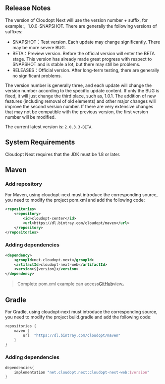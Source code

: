## Release Notes

The version of Cloudopt Next will use the version number + suffix, for example:，1.0.0-SNAPSHOT. There are generally the following versions of suffixes:

- SNAPSHOT：Test version. Each update may change significantly. There may be more severe BUG.
- BETA：Preview version. Before the official version will enter the BETA stage. This version has already made great progress with respect to SNAPSHOT and is stable a lot, but there may still be problems.
- RELEASES：Official version. After long-term testing, there are generally no significant problems.

The version number is generally three, and each update will change the version number according to the specific update content. If only the BUG is fixed, it will just change the third place, such as, 1.0.1. The addition of new features (including removal of old elements) and other major changes will improve the second version number. If there are very extensive changes that may not be compatible with the previous version, the first version number will be modified.

The current latest version is: `2.0.3.3-BETA`.

## System Requirements

Cloudopt Next requires that the JDK must be 1.8 or later.

## Maven

### Add repository

For Maven, using cloudopt-next must introduce the corresponding source, you need to modify the project pom.xml and add the following code:

````xml
<repositories>
    <repository>
        <id>cloudopt-center</id>
        <url>https://dl.bintray.com/cloudopt/maven</url>
    </repository>
</repositories>
````

### Adding dependencies

````xml
<dependency>
    <groupId>net.cloudopt.next</groupId>
    <artifactId>cloudopt-next-web</artifactId>
    <version>${version}</version>
</dependency>
````

>Complete pom.xml example can access[GitHub](https://github.com/cloudoptlab/cloudopt-next-example/blob/master/pom.xml)view。

## Gradle

For Gradle, using cloudopt-next must introduce the corresponding source, you need to modify the project build.gradle and add the following code:

```groovy
repositories {
    maven {
        url  "https://dl.bintray.com/cloudopt/maven" 
    }
}
```

### Adding dependencies

````groovy
dependencies{
    implementation "net.cloudopt.next:cloudopt-next-web:$version"
}
````